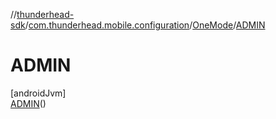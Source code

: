 //[thunderhead-sdk](../../../../index.md)/[com.thunderhead.mobile.configuration](../../index.md)/[OneMode](../index.md)/[ADMIN](index.md)

# ADMIN

[androidJvm]\
[ADMIN](index.md)()
